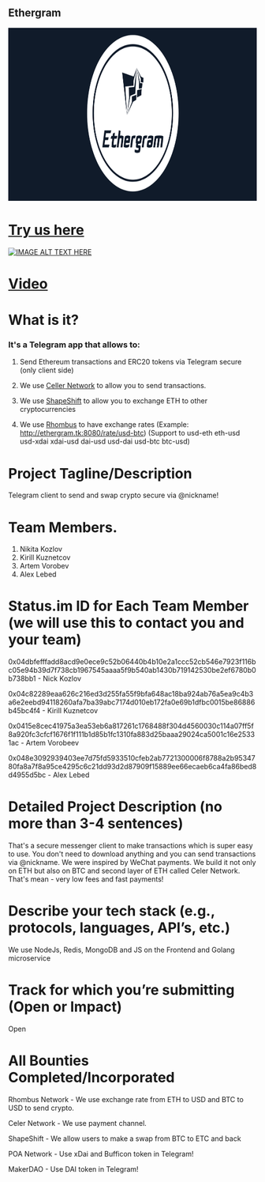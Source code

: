 ## Ethergram

<img src="https://raw.githubusercontent.com/button-tech/hackathon-eth-denver/master/general/ethergram-wide.png" alt="" data-canonical-src="https://raw.githubusercontent.com/button-tech/hackathon-eth-denver/master/general/ethergram-wide.png" height="350" />

# [Try us here](https://t.me/ethergram_bot)

[![IMAGE ALT TEXT HERE](http://img.youtube.com/vi/g_ykqcLywh4/3.jpg)](https://www.youtube.com/watch?v=g_ykqcLywh4)

# [Video](https://www.youtube.com/watch?v=g_ykqcLywh4)

# What is it?

### It's a Telegram app that allows to:
1.  Send Ethereum transactions and ERC20 tokens via Telegram secure (only client side)

2. We use [Celler Network](https://medium.com/celer-network/celer-network-lets-buidl-scalable-dapps-at-ethdenver-8c3d54e8926f) to allow you to send transactions.

3. We use [ShapeShift](https://shapeshift.io/#/coins) to allow you to exchange ETH to other cryptocurrencies

4. We use [Rhombus](https://kauri.io/article/74ed99544dc34542afccb51ac7532d3f/v3/rhombus-sponsor-bounty-at-ethdenver-2019!) to have exchange rates (Example: http://ethergram.tk:8080/rate/usd-btc) (Support to usd-eth eth-usd usd-xdai xdai-usd dai-usd usd-dai usd-btc btc-usd)



# Project Tagline/Description 
Telegram client to send and swap crypto secure via @nickname! 

# Team Members. 

1. Nikita Kozlov
2. Kirill Kuznetcov
3. Artem Vorobev
4. Alex Lebed

# Status.im ID for Each Team Member (we will use this to contact you and your team)

0x04dbfefffadd8acd9e0ece9c52b06440b4b10e2a1ccc52cb546e7923f116bc05e94b39d7f738cb1967545aaaa5f9b540ab1430b719142530be2ef6780b0b738bb1 - Nick Kozlov

0x04c82289eaa626c216ed3d255fa55f9bfa648ac18ba924ab76a5ea9c4b3a6e2eebd94118260afa7ba39abc7174d010eb172fa0e69b1dfbc0015be86886b45bc4f4 - Kirill Kuznetcov 

0x0415e8cec41975a3ea53eb6a817261c1768488f304d4560030c114a07ff5f8a920fc3cfcf1676f1f111b1d85b1fc1310fa883d25baaa29024ca5001c16e25331ac - Artem Vorobeev

0x048e3092939403ee7d75fd5933510cfeb2ab7721300006f8788a2b9534780fa8a7f8a95ce4295c6c21dd93d2d87909f15889ee66ecaeb6ca4fa86bed8d4955d5bc - Alex Lebed

# Detailed Project Description (no more than 3-4 sentences)
That's a secure messenger client to make transactions which is super easy to use. You don't need to download anything and you can send transactions via @nickname. We were inspired by WeChat payments. We build it not only on ETH but also on BTC and second layer of ETH called Celer Network. That's mean - very low fees and fast payments!

# Describe your tech stack (e.g., protocols, languages, API’s, etc.)
We use NodeJs, Redis, MongoDB and JS on the Frontend and Golang microservice

# Track for which you’re submitting (Open or Impact)
Open

# All Bounties Completed/Incorporated
Rhombus Network - We use exchange rate from ETH to USD and BTC to USD to send crypto.

Celer Network - We use payment channel.

ShapeShift - We allow users to make a swap from BTC to ETC and back

POA Network - Use xDai and Bufficon token in Telegram!

MakerDAO - Use DAI token in Telegram!
